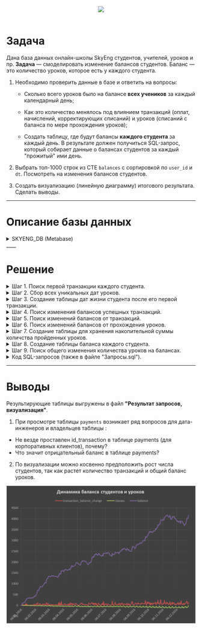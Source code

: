 <div id="header" align="center">
  <img src="https://media.giphy.com/media/v1.Y2lkPTc5MGI3NjExYWhiOTgzemd4NG5qcm9lenFnYm8wNmt3YmRhbng2Mml1MmZwdjluNyZlcD12MV9pbnRlcm5hbF9naWZfYnlfaWQmY3Q9cw/kvazz2A4Pa2LHDMzwZ/giphy.gif" width="100"/>
  
</div>
<div id="badges" align="center">
  <img src="https://komarev.com/ghpvc/?username=LenaIkra&style=flat-square&color=blue" alt=""/>
</div> 

# Задача
Дана база данных онлайн-школы SkyEng студентов, учителей, уроков и пр. 
__Задача__ — смоделировать изменение балансов студентов. Баланс — это количество уроков, которое есть у каждого студента. 

1. Необходимо проверить данные в базе и ответить на вопросы:

   - Сколько всего уроков было на балансе **всех учеников** за каждый календарный день;

   - Как это количество менялось под влиянием транзакций (оплат, начислений, корректирующих списаний) и уроков (списаний с баланса по мере прохождения уроков);

   - Создать таблицу, где будут балансы **каждого студента** за каждый день. В результате должен получиться SQL-запрос, который собирает данные о балансах студентов за каждый "прожитый" ими день.

2. Выбрать топ-1000 строк из CTE `balances` с сортировкой по `user_id` и `dt`. Посмотреть на изменения балансов студентов. 

3. Создать визуализацию (линейную диаграмму) итогового результата. Сделать выводы.

___
# Описание базы данных
<details>
  <summary>
    SKYENG_DB (Metabase) </summary>
    
***classes***
    
***Витрина с уроками***
    
- **user_id** - уникальный идентификатор юзера
- **id_class** - уникальный идентификатор урока
- **class_start_datetime** - время начала урока
- **class_end_datetime** - время конца урока
- **class_removed_datetime** - время удаления записи о данном уроке
- **id_teacher** - уникальный идентификатор учителя
- **class_status** - статус урока (успешно проведен / отменен и тд)
- **class_status_datetime  -** время проставления статуса по уроку
    
**payments**
    
***Витрина с платежами по урокам***
    
- **user_id** - уникальный идентификатор юзера
- **id_transaction** - уникальный идентификатор транзакции
- **operation_name** - название проведенной операции
- **status_name** - статус проведенной операции (исполнена / не исполнена и тд)
- **classes** - количество оплаченных уроков
- **payment_amount** - выплаченная сумма
- **transaction_datetime** - время проведения операции
    
**students**
    
***Витрина со списком студентов***
    
- **user_id** - уникальный идентификатор юзера
- **student_sex** - пол юзера
- **geo_cluster** - географическая агрегация
- **country_name** - короткое название страны
- **region_name** - название региона
- **email_domain** - домен электронной почты
    
**teachers**
    
***Витрина со списком учителей***
    
- **id_teacher** - уникальный идентификатор учителя
- **age** - возраст
- **city** - город проживания учителя
- **department** - направление, в котором работает учитель
- **max_teaching_level** - название уровня языка у преподавателя
- **id_teaching_level** - уникальный идентификатор уровня языка у преподавателя
- **language_group** - основной язык преподавателя
</details>
____

# Решение
<details>
  <summary> 
Шаг 1. Поиск первой транзакции каждого студента. </summary> 
Узнаем, когда была первая транзакция для каждого студента. Начиная с этой даты, мы будем собирать его баланс уроков. 
Создадим CTE `first_payments` с двумя полями: `user_id` и `first_payment_date` (дата первой успешной транзакции).
</details>
<details>
  <summary>
Шаг 2. Сбор всех уникальных дат уроков.
  </summary>
Соберем таблицу с датами за каждый календарный день 2016 года. Выберем все даты из таблицы `classes`.
Создадим CTE `all_dates` с полем `dt`, где будут храниться уникальные даты (без времени) уроков.

</details>
<details>
  <summary>
Шаг 3. Создание таблицы дат жизни студента после его первой транзакции.</summary>

Узнаем, за какие даты имеет смысл собирать баланс для каждого студента. Для этого объединим таблицы и создадим CTE all_dates_by_user, где будут храниться все даты жизни студента после того, как произошла его первая транзакция. 
В таблице должны быть такие поля: user_id, dt. 

</details>
<details>
  <summary> Шаг 4. Поиск изменения балансов успешных транзакций.
  </summary>
Найдем все изменения балансов, связанные с успешными транзакциями. Выберем все транзакции из таблицы payments, сгруппируем их по user_id и дате транзакции (без времени) и найдем сумму по полю classes. 
В результате получим CTE `payments_by_dates` с полями: `user_id`, `payment_date`, transaction_balance_change (сколько уроков было начислено или списано в этот день).

</details>
<details>
  <summary> Шаг 5. Поиск изменений балансов от транзакций.
  </summary>
  Найдем баланс студентов, который сформирован только транзакциями. Для этого объединим `all_dates_by_user` и `payments_by_dates` так, чтобы совпадали даты и `user_id`. Используем оконные выражения (функцию `sum`), чтобы найти кумулятивную сумму по полю `transaction_balance_change` для всех строк до текущей включительно с разбивкой по `user_id` и сортировкой по `dt`. 
**В результате** получим CTE `payments_by_dates_cumsum` с полями: `user_id`, `dt`, `transaction_balance_change` — `transaction_balance_change_cs` (кумулятивная сумма по `transaction_balance_change`). При подсчете кумулятивной суммы можно заменить пустые значения нулями.
</details>

<details>
  <summary> Шаг 6. Поиск изменений балансов от прохождения уроков.
  </summary>
Найдем изменения балансов из-за прохождения уроков. 
Создадим CTE `classes_by_dates`, посчитав в таблице `classes` количество уроков за каждый день для каждого ученика. 
Нас не интересуют вводные уроки и уроки со статусом, отличным от `success` и `failed_by_student`. 
**Получим результат** с такими полями: `user_id`, `class_date`, `classes` (количество пройденных в этот день уроков). Причем `classes` мы умножим на `-1`, чтобы отразить, что `-` — это списания с баланса.
</details>

<details>
  <summary> Шаг 7. Создание таблицы для хранения накопительной суммы количства пройденных уроков.
  </summary>
По аналогии с уже проделанным шагом для оплат создадим CTE для хранения кумулятивной суммы количества пройденных уроков. 
Для этого объединим таблицы `all_dates_by_user` и `classes_by_dates` так, чтобы совпадали даты и `user_id`. Используем оконные выражения (функцию `sum`), чтобы найти кумулятивную сумму по полю `classes` для всех строк до текущей включительно с разбивкой по `user_id` и сортировкой по `dt`. 
**В результате** получим CTE `classes_by_dates_dates_cumsum`с полями: `user_id`, `dt`, `classes` — `classes_cs`(кумулятивная сумма по `classes`). При подсчете кумулятивной суммы обязательно нужно заменить пустые значения нулями.
</details>

<details>
  <summary> Шаг 8. Создание таблицы баланса каждого студента.
  </summary>
Создадим CTE `balances` ****с вычисленными балансами каждого студента. Для этого объединим таблицы `payments_by_dates_cumsum` ****и `classes_by_dates_dates_cumsum` так, чтобы совпадали даты и `user_id`.

**Получим такие поля:** `user_id`, `dt`, `transaction_balance_change`, `transaction_balance_change_cs`, `classes`, `classes_cs`, `balance` (`classes_cs` + `transaction_balance_change_cs`).
</details>

<details>
  <summary> Шаг 9. Поиск общего изменения количества уроков на балансах.
  </summary>
Посмотрим, как менялось общее количество уроков на балансах студентов.

Для этого просуммируем поля `transaction_balance_change`, `transaction_balance_change_cs`, `classes`, `classes_cs`, `balance` из CTE `balances` с группировкой и сортировкой по `dt`.
</details>
<details>
  <summary> Код SQL-запросов (также в файле "Запросы.sql"). </summary>

	with first_payments as (
		select   user_id
				, min(date(transaction_datetime)) as first_payment_date
		from skyeng_db.payments
		where status_name = 'success'
		group by user_id
		order by user_id
		)
	-----
	, all_dates as (
		select distinct date(class_start_datetime) as dt
		from skyeng_db.classes
		where date_trunc('year', class_start_datetime) = '2016-01-01'
		order by date(class_start_datetime)
		)
	-----
	, payments_by_dates as (
		select   user_id
				, date(transaction_datetime) as payment_date
				, sum(classes) as transaction_balance_change
		from skyeng_db.payments
		where status_name = 'success'
		group by user_id, date(transaction_datetime)
		order by user_id, date(transaction_datetime)
		)
	-----
	, all_dates_by_user as (
		select *
		from all_dates ad
		right join first_payments fp
			on ad.dt >= fp.first_payment_date
			)
	-----
	, classes_by_dates as (
		select   user_id
				, date_trunc('day', class_start_datetime) as class_date
				, count(class_status)*(-1) as classes
		from skyeng_db.classes
		where class_status in ('success', 'failed_by_student')
		and date_trunc('year', class_start_datetime) = '2016-01-01'
		group by 1, 2
		order by 1, 2
		)
	-----
	, payments_by_dates_cumsum as (
		select   adbu.user_id
				, dt
				, case when transaction_balance_change is null then 0
						else transaction_balance_change end
				, case when sum(transaction_balance_change) over (partition by adbu.user_id order by dt) is null then 0
						else sum(transaction_balance_change) over (partition by adbu.user_id order by dt) end as transaction_balance_change_cs
		from payments_by_dates pbd
		right join all_dates_by_user adbu
			on pbd.user_id = adbu.user_id
			and pbd.payment_date = adbu.dt
		)
	-----
	, classes_by_dates_dates_cumsum as (
		select    adbu.user_id
				, dt
				, case when classes is null then 0
						else classes end
				, case when sum(classes) over (partition by adbu.user_id order by dt) is null then 0
						else sum(classes) over (partition by adbu.user_id order by dt) end as classes_cs
		from classes_by_dates cbd
		right join all_dates_by_user adbu
			on cbd.user_id = adbu.user_id
			and cbd.class_date = adbu.dt
		)
	-----
	, balances as (
		select    pbdc.user_id
				, pbdc.dt
				, transaction_balance_change
				, transaction_balance_change_cs
				, case when classes is null then 0 else classes end
				, case when classes_cs is null then 0 else classes_cs end
				, case when classes_cs + transaction_balance_change_cs is null
					then 0 else classes_cs + transaction_balance_change_cs end as balance
		from payments_by_dates_cumsum pbdc
		full join classes_by_dates_dates_cumsum cbddc
		on pbdc.user_id = cbddc.user_id
		and pbdc.dt = cbddc.dt
		)
	-----
	select *
	from balances
	order by user_id, dt
	limit 1000
	-----
	-- select     dt
	--          , sum(transaction_balance_change) as transaction_balance_change
	--          , sum(transaction_balance_change_cs) transaction_balance_change_cs
	--          , sum(classes) classes
	--          , sum(classes_cs) classes_cs
	--          , sum(balance) balance
	-- from balances
	-- group by dt
	-- order by dt
</details>

___
# Выводы
Результирующие таблицы выгружены в файл __"Результат запросов, визуализация"__.

1. При просмотре таблицы `payments` возникает ряд вопросов для дата-инженеров и владельцев таблицы :
- Не везде проставлен id_transaction в таблице payments (для корпоративных клиентов), почему?
- Что значит отрицательный баланс в таблице payments?

2. По визуализации можно косвенно предположить рост числа студентов, так как растет количество транзакций и общий баланс уроков.

![alt text](image.png)